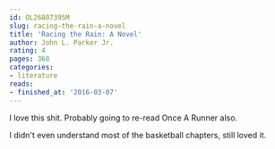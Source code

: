 ```yaml
---
id: OL26807395M
slug: racing-the-rain-a-novel
title: 'Racing the Rain: A Novel'
author: John L. Parker Jr.
rating: 4
pages: 368
categories:
- literature
reads:
- finished_at: '2016-03-07'
---
```

I love this shit. Probably going to re-read Once A Runner also.

I didn't even understand most of the basketball chapters, still loved it.
